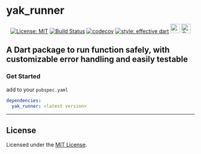 # yak_runner
<p align="center">
    <a href="https://opensource.org/licenses/MIT"><img src="https://img.shields.io/badge/license-MIT-blue.svg" alt="License: MIT"></a>
    <a href="https://github.com/iapicca/yak_packages/actions"><img src="https://github.com/iapicca/yak_packages/workflows/workflow/badge.svg" alt="Build Status"></a>
    <a href="https://codecov.io/gh/iapicca/yak_packages"><img src="https://codecov.io/gh/iapicca/yak_packages/branch/master/graph/badge.svg" alt="codecov"></a>
    <a href="https://pub.dev/packages/effective_dart"><img src="https://img.shields.io/badge/style-effective_dart-40c4ff.svg" alt="style: effective dart"></a>
      <a href="https://github.com/invertase/melos" target="_blank"><img src="https://img.shields.io/badge/maintained%20with-melos-f700ff.svg?style=flat-square" alt="melos" height="25px"></a>
    <a href="https://www.buymeacoffee.com/yakforward" target="_blank"><img src="https://cdn.buymeacoffee.com/buttons/default-orange.png" alt="Buy Me A Coffee" height="25px"></a>
<p align="center">


A Dart package to run function safely, with customizable error handling and easily testable
---

### Get Started

add to your `pubspec.yaml`

```yaml
dependencies: 
  yak_runner: <latest version>
```
---

## License

Licensed under the [MIT License](LICENSE).